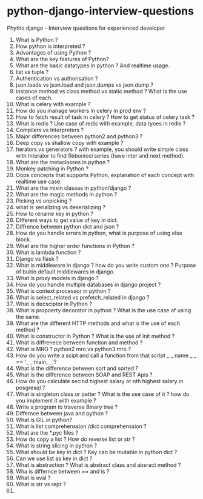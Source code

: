 # python-django-interview-questions
Phytho django - Interview questions for experienced developer

1. What is Python ?
2. How python is interpreted ?
3. Advantages of using Python ?
4. What are the key features of Python?
5. What are the basic datatypes in python ? And realtime usage.
6. list vs tuple ?
7. Authentication vs authorisation ?
8. json.loads vs json.load and json.dumps vs json.dump ?
9. instance method vs class method vs static method ? What is the use cases of each.
10. What is celery with example ?
11. How do you manage workers in celery in prod env ?
12. How to fetch result of task in celery ? How to get status of celery task ?
13. What is redis ? Use case of redis with example, data tyoes in redis ?
14. Compilers vs Interpreters ?
15. Major differences between python2 and python3 ?
16. Deep copy vs shallow copy with example ?
17. Iterators vs generators ? with example, you should write simple class with Interator to find fibbonicci series (have inter and next method).
18. What are the metaclasses in python ?
19. Monkey patching in Python ?
20. Oops concepts that supports Python, explanation of each concept with realtime use case.
21. What are the mixin classes in python/django ?
22. What are the magic methods in python ?
23. Picking vs unpicking ?
24. what is serializing vs deserializing ?
25. How to rename key in python ?
26. Different ways to get value of key in dict.
27. Diffrence between python dict and json ?
28. How do you handle errors in python, what is purpose of using else block.
29. What are the higher order functions in Python ?
30. What is lambda function ?
31. Django vs flask ?
32. What is middleware in django ? how do you write custom one ? Purpose of buitin default middlewares in django.
33. What is proxy models in django ?
34. How do you handle multiple databases in django project ?
35. What is context processor in python ? 
36. What is select_related vs prefetch_related in django ?
37. What is decsciptor in Python ?
38. What is propoerty decorator in python ? What is the use case of using the same.
39. What are the different HTTP methods and what is the use of each method ?
40. What is constructor in Python ? What is the use of init method ?
41. What is diffrenece between function and method ?
42. What is MRO ? python2 mro vs python3 mro ?
43. How do you write a scipt and call a function from that script _ _ name _ _ == '_ _ main_ _'?
44. What is the difference between sort and sorted ?
45. What is the difference between SOAP and REST Apis ?
46. How do you calculate secind highest salary or nth highest salary in posgresql ?
47. What is singleton class or patter ? What is the use case of it ? how do you implement it with example ?
48. Write a program to traverse Binary tree ?
49. Differnce between java and python ?
50. What is GIL in python?
51. What is list comprehenssion /dict comprehenssion ? 
52. What are the *.pyc files ?
53. How do copy a list ? How do reverse list or str ?
54. What is string slicing in python ?
55. What should be key in dict ? Key can be mutable in python dict ?
56. Can we use list as key in dict ?
57. What is abstraction ? What is abstract class and absract method ?
58. Wha is differnce between == and is ?
59. What is eval ?
60. What is str vs repr ?
61. 
